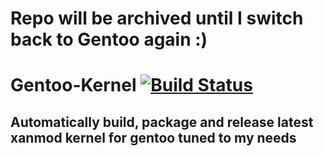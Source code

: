 # Repo will be archived until I switch back to Gentoo again :)

# Gentoo-Kernel [![Build Status](https://cloud.drone.io/api/badges/r3tr0w0lf/gentoo-kernel/status.svg)](https://cloud.drone.io/r3tr0w0lf/gentoo-kernel)

## Automatically build, package and release latest xanmod kernel for gentoo tuned to my needs
